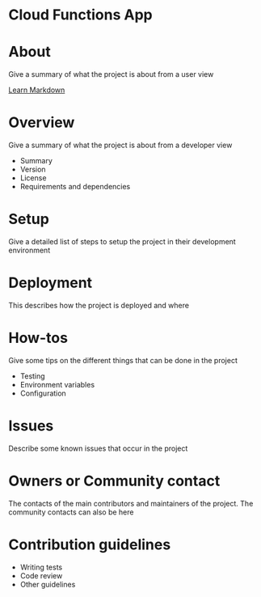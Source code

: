 # Cloud Functions App

# About
Give a summary of what the project is about from a user view

[Learn Markdown](https://bitbucket.org/tutorials/markdowndemo)

# Overview
Give a summary of what the project is about from a developer view

* Summary
* Version
* License
* Requirements and dependencies

# Setup
Give a detailed list of steps to setup the project in their development environment

# Deployment
This describes how the project is deployed and where 

# How-tos
Give some tips on the different things that can be done in the project
* Testing
* Environment variables
* Configuration

# Issues
Describe some known issues that occur in the project

# Owners or Community contact
The contacts of the main contributors and maintainers of the project. The community contacts can also be here

# Contribution guidelines
* Writing tests
* Code review
* Other guidelines
